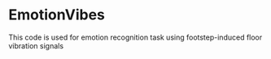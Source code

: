 # EmotionVibes
This code is used for emotion recognition task using footstep-induced floor vibration signals
